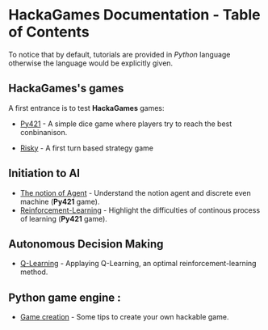 # HackaGames Documentation - Table of Contents

To notice that by default, tutorials are provided in _Python_ language otherwise the language would be explicitly given. 

## HackaGames's games

A first entrance is to test **HackaGames** games:

- [Py421](./tuto-game-py421.md) - A simple dice game where players try to reach the best conbinanison.
<!-- [TicTacToe](./tuto-game-tictactoe.md) - Classical TicTacToe and its Ultimate evolution -->
- [Risky](./tuto-game-risky.md) - A first turn based strategy game


<!-- ## HackaGames Philosophy -->

<!-- [Piece-of-data object](./tuto-phy-pod.md) - Work-in-progress. -->
<!-- [Client-Server Model](./tuto-client-server.md) - Work-in-progress. -->

## Initiation to AI

- [The notion of Agent](./tuto-initai-agent.md) - Understand the notion agent and discrete even machine (**Py421** game).
- [Reinforcement-Learning](./tuto-initai-rl.md) - Highlight the difficulties of continous process of learning (**Py421** game).
<!-- - [The notion of policy](./tuto-initai-rl.md) -->
<!-- - [automata](./tuto-initai-rl.md) Risky -->

## Autonomous Decision Making

- [Q-Learning](./tuto-decma-qlearning.md) - Applaying Q-Learning, an optimal reinforcement-learning method.
<!-- [Converging](./tuto-decma-qlearning.md) - Applaying Q-Learning a to **Py421** game. -->
<!-- [SARSA-Learning](./tuto-decma-qlearning.md) - Applaying Q-Learning a to **Py421** game. -->

<!--
- [Speed-Up-Learning].
- [Model-Learning].
- [Decision Tree]. Applaying Decision Tree. -->

<!--
- [Decision Tree]() - Applaying Decision Tree.
- [Alpha-Beta]() - 
- [Factorized Q-Learning]() - Applaying Decision-Tree technics combined to Q-Learning with 421 game.
- [Decision Tree v2]() - Use Object-Oriented Programming to 
- [Q-Learning]() - Applaying Q-Learning to 421 game.
- [Factorized Q-Learning]() - Applaying Q-Learning to 421 game.
-->

<!--
## The clients :
-->

## Python game engine :

- [Game creation](./tuto-engine-gamecreation-python.md) - Some tips to create your own hackable game.

<!--
## hackalib, C game engine :
-->


